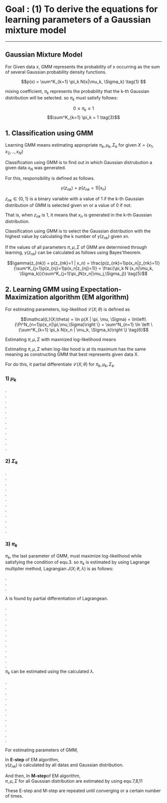 
# Goal : (1) To derive the equations for learning parameters of a Gaussian mixture model

---

## Gaussian Mixture Model 


For Given data $x$, GMM represents the probability of x occurring as the sum of several Gaussian probability density functions. 

$$p(x) = \sum^K_{k=1} \pi_k N(x|\mu_k, \Sigma_k) \tag{1} $$

mixing coefficient, $\pi_k$ represents the probability that the k-th Gaussian distribution will be selected. so $\pi_k$ must satisfy follows:

$$0\le \pi_k \le 1 \tag{2}$$
$$\sum^K_{k=1} \pi_k = 1 \tag{3}$$


## 1. Classification using GMM  

Learning GMM means estimating appropriate $\pi_k, \mu_k, \Sigma_k$ for given $X=\{x_1,x_2,..,x_N\}$ 

Classification using GMM is to find out in which Gaussian distrubution a given data $x_N$ was generated. 

For this, responsibility is defined as follows.

$$\gamma(z_{nk}) = p(z_{nk}=1)|x_n) \tag{4}$$


$z_{nk} \in \{0,1\}$ is a binary variable with a value of 1 if the k-th Gaussian distribution of GMM is selected given xn or a value of 0 if not.

That is, when $z_{nk}$ is 1, it means that $x_n$ is generated in the k-th Gaussian distribution.

Classification using GMM is to select the Gaussian distribution with the highest value by calculating the k number of $\gamma(z_{nk})$ given xn.


If the values of all parameters $\pi, \mu, \Sigma$ of GMM are determined through learning, $\gamma(z_{nk})$ can be calculated as follows using Bayes'theorem.

$$\gamma(z_{nk}) = p(z_{nk}=1 | x_n) = \frac{p(z_{nk}=1)p(x_n|z_{nk}=1)}{\sum^K_{j=1}p(z_{nj}=1)p(x_n|z_{nj}=1)} = \frac{\pi_k N (x_n|\mu_k, \Sigma_k)}{\sum^K_{j=1}\pi_jN(x_n|\mu_j,\Sigma_j)} \tag{5}$$

## 2. Learning GMM using Expectation-Maximization algorithm (EM algorithm) 

For estimating parameters,  log-likelihod $\mathcal{L}(X;\theta)$ is defined as 

$$\mathcal{L}(X;\theta) = \ln p(X | \pi, \mu, \Sigma) = \ln\left\{\Pi^N_{n=1}p(x_n|\pi,\mu,\Sigma)\right \} = \sum^N_{n=1} \ln \left \{\sum^K_{k=1} \pi_k N(x_n | \mu_k, \Sigma_k)\right \} \tag{6}$$

Estimating $\pi,\mu,\Sigma$ with maxmized log-likelihood means 

Estimating $\pi,\mu,\Sigma$ when log-like hood is at its maximum has the same meaning as constructing GMM that best represents given data X.

For do this, 
it partial differentiate $\mathcal{L}(X;\theta)$ for $\pi_k, \mu_k, \Sigma_k$.



### 1) $\mu_k$
.  
.  
.  
.  
.  
.  
.  
.  
.  
.  
.  
.  


### 2) $\Sigma_k$ 

.  
.  
.  
.  
.  
.  
.  
.  
.  
.  
.  
.  

### 3) $\pi_k$  

 $\pi_k$, the last parameter of GMM, must maximize log-likelihood while satisfying the condition of equ.3.
so $\pi_k$ is estimated by using Lagrange multiplier method, Lagrangian $J(X;θ,λ)$ is as follows: 

.  
.  
.  


$\lambda$ is found by partial differentiation of Lagrangean.


.  
.  
.  
.  
.  
.  
.  
.  
.  
.  
.  
.  
$\pi_k$ can be estimated using the calculated $\lambda$.

.  
.  
.  
.  
.  
.  
.  
.  
.  
.  
.  
.  


For estimating parameters of GMM, 

In **E-step** of EM algorithm,  
$\gamma(z_{nk})$ is calculated by all datas and Gaussian distribution.

And then, In **M-step**of EM algorithm,  
$\pi,\mu,\Sigma$ for all Gaussian distribution are estimated by using  equ.7,8,11

These E-step and M-step are repeated until converging or a certain number of times.